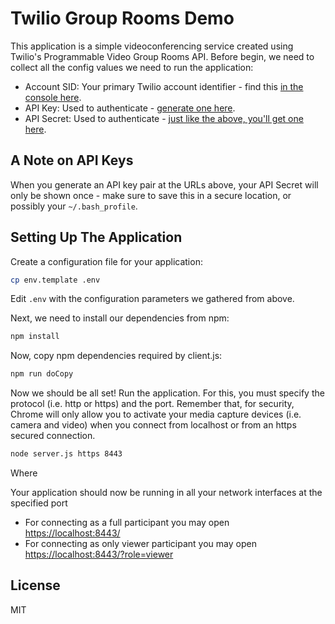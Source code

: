 # Twilio Group Rooms Demo

This application is a simple videoconferencing service created using Twilio's Programmable Video Group Rooms API. Before begin, we need to collect all the config values we need to run the application:

* Account SID: Your primary Twilio account identifier - find this [in the console here](https://www.twilio.com/console).
* API Key: Used to authenticate - [generate one here](https://www.twilio.com/console/video/dev-tools/api-keys).
* API Secret: Used to authenticate - [just like the above, you'll get one here](https://www.twilio.com/console/video/dev-tools/api-keys).

## A Note on API Keys

When you generate an API key pair at the URLs above, your API Secret will only
be shown once - make sure to save this in a secure location,
or possibly your `~/.bash_profile`.

## Setting Up The Application

Create a configuration file for your application:
```bash
cp env.template .env
```

Edit `.env` with the configuration parameters we gathered from above.

Next, we need to install our dependencies from npm:
```bash
npm install
```

Now, copy npm dependencies required by client.js:
```bash
npm run doCopy
```


Now we should be all set! Run the application. For this, you must specify the protocol (i.e.
  http or https) and the port. Remember that, for security, Chrome will only allow
  you to activate your media capture devices (i.e. camera and video) when you connect
  from localhost or from an https secured connection.
```bash
node server.js https 8443
```
Where

Your application should now be running in all your network interfaces at the specified port

* For connecting as a full participant you may open [https://localhost:8443/](https://localhost:8443/)
* For connecting as only viewer participant you may open [https://localhost:8443/?role=viewer](https://localhost:8443/?role=viewer)

## License

MIT

